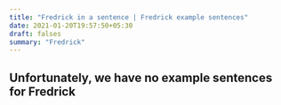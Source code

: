 ```yaml
---
title: "Fredrick in a sentence | Fredrick example sentences"
date: 2021-01-20T19:57:50+05:30
draft: falses
summary: "Fredrick"
---
```

## Unfortunately, we have no example sentences for Fredrick                 
